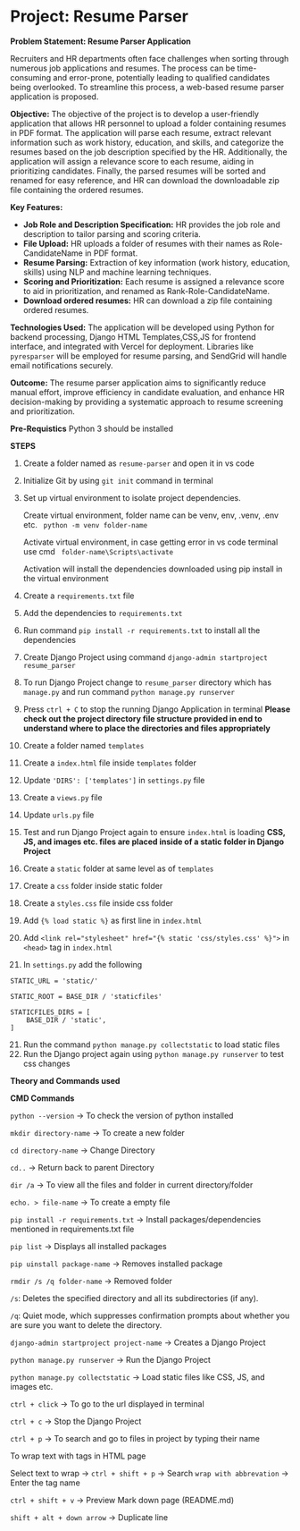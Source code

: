 # Project: Resume Parser

**Problem Statement: Resume Parser Application**

Recruiters and HR departments often face challenges when sorting through numerous job applications and resumes. The process can be time-consuming and error-prone, potentially leading to qualified candidates being overlooked. To streamline this process, a web-based resume parser application is proposed.

**Objective:**
The objective of the project is to develop a user-friendly application that allows HR personnel to upload a folder containing resumes in PDF format. The application will parse each resume, extract relevant information such as work history, education, and skills, and categorize the resumes based on the job description specified by the HR. Additionally, the application will assign a relevance score to each resume, aiding in prioritizing candidates. Finally, the parsed resumes will be sorted and renamed for easy reference, and HR can download the downloadable zip file containing the ordered resumes.

**Key Features:**

- **Job Role and Description Specification:** HR provides the job role and description to tailor parsing and scoring criteria.
- **File Upload:** HR uploads a folder of resumes with their names as Role-CandidateName in PDF format.
- **Resume Parsing:** Extraction of key information (work history, education, skills) using NLP and machine learning techniques.
- **Scoring and Prioritization:** Each resume is assigned a relevance score to aid in prioritization, and renamed as Rank-Role-CandidateName.
- **Download ordered resumes:** HR can download a zip file containing ordered resumes.

**Technologies Used:**
The application will be developed using Python for backend processing, Django HTML Templates,CSS,JS for frontend interface, and integrated with Vercel for deployment. Libraries like `pyresparser` will be employed for resume parsing, and SendGrid will handle email notifications securely.

**Outcome:**
The resume parser application aims to significantly reduce manual effort, improve efficiency in candidate evaluation, and enhance HR decision-making by providing a systematic approach to resume screening and prioritization. 

**Pre-Requistics**
Python 3 should be installed

**STEPS**
1. Create a folder named as `resume-parser` and open it in vs code
2. Initialize Git by using `git init` command in terminal
3. Set up virtual environment to isolate project dependencies.
    
    Create virtual environment, folder name can be venv, env, .venv, .env etc.
    ` python -m venv folder-name`
    
    Activate virtual environment, in case getting error in vs code terminal use cmd
    ` folder-name\Scripts\activate`
    
    Activation will install the dependencies downloaded using pip install in the virtual environment
4. Create a `requirements.txt` file
5. Add the dependencies to `requirements.txt`
6. Run command `pip install -r requirements.txt` to install all the dependencies
7. Create Django Project using command `django-admin startproject resume_parser`
8. To run Django Project change to `resume_parser` directory which has `manage.py` and run command `python manage.py runserver`
9. Press `ctrl + C` to stop the running Django Application in terminal
**Please check out the project directory file structure provided in end to understand where to place the directories and files appropriately**
10. Create a folder named `templates`
11. Create a `index.html` file inside `templates` folder
12. Update `'DIRS': ['templates']` in `settings.py` file
12. Create a `views.py` file
13. Update `urls.py` file
14. Test and run Django Project again to ensure `index.html` is loading
**CSS, JS, and images etc. files are placed inside of a static folder in Django Project**
15. Create a `static` folder at same level as of `templates`
16. Create a `css` folder inside static folder
17. Create a `styles.css` file inside css folder
18. Add `{% load static %}` as first line in `index.html`
19. Add `<link rel="stylesheet" href="{% static 'css/styles.css' %}">` in `<head>` tag in `index.html`
20. In `settings.py` add the following
```
STATIC_URL = 'static/'

STATIC_ROOT = BASE_DIR / 'staticfiles'

STATICFILES_DIRS = [
    BASE_DIR / 'static',
]
```
21. Run the command `python manage.py collectstatic` to load static files
22. Run the Django project again using `python manage.py runserver` to test css changes

**Theory and Commands used**

**CMD Commands**

`python --version` -> To check the version of python installed

`mkdir directory-name` -> To create a new folder

`cd directory-name` -> Change Directory

`cd..` -> Return back to parent Directory

`dir /a` -> To view all the files and folder in current directory/folder

`echo. > file-name` -> To create a empty file

`pip install -r requirements.txt` -> Install packages/dependencies mentioned in requirements.txt file

`pip list` -> Displays all installed packages

`pip uinstall package-name` -> Removes installed package

`rmdir /s /q folder-name` -> Removed folder

`/s`: Deletes the specified directory and all its subdirectories (if any).

`/q`: Quiet mode, which suppresses confirmation prompts about whether you are sure you want to delete the directory.

`django-admin startproject project-name` -> Creates a Django Project

`python manage.py runserver` -> Run the Django Project

`python manage.py collectstatic` -> Load static files like CSS, JS, and images etc.

`ctrl + click` -> To go to the url displayed in terminal

`ctrl + c` -> Stop the Django Project

`ctrl + p` -> To search and go to files in project by typing their name

To wrap text with tags in HTML page

Select text to wrap -> `ctrl + shift + p` -> Search `wrap with abbrevation` -> Enter the tag name

`ctrl + shift + v` -> Preview Mark down page (README.md)

`shift + alt + down arrow` -> Duplicate line

